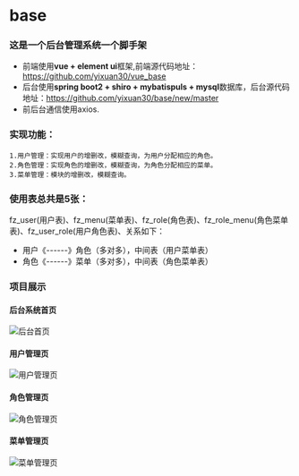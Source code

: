 # base
### 这是一个后台管理系统一个脚手架
  * 前端使用**vue + element ui**框架,前端源代码地址：https://github.com/yixuan30/vue_base
  * 后台使用**spring boot2 + shiro + mybatispuls + mysql**数据库，后台源代码地址：https://github.com/yixuan30/base/new/master
  * 前后台通信使用axios.
### 实现功能：
	1.用户管理：实现用户的增删改，模糊查询，为用户分配相应的角色。
	2.角色管理：实现角色的增删改，模糊查询，为角色分配相应的菜单。
	3.菜单管理：模块的增删改，模糊查询。
### 使用表总共是5张：
   fz_user(用户表)、fz_menu(菜单表)、fz_role(角色表)、fz_role_menu(角色菜单表)、fz_user_role(用户角色表)、关系如下：
  * 用户《------》角色（多对多），中间表（用户菜单表）
  * 角色《------》菜单（多对多），中间表（角色菜单表）
### 项目展示
#### 后台系统首页
![后台首页](https://education-1010.oss-cn-beijing.aliyuncs.com/Snipaste_2020-08-31_20-41-28.png)
#### 用户管理页
![用户管理页](https://education-1010.oss-cn-beijing.aliyuncs.com/Snipaste_2020-08-31_16-45-27.png)
#### 角色管理页
![角色管理页](https://education-1010.oss-cn-beijing.aliyuncs.com/Snipaste_2020-08-31_16-45-38.png)
#### 菜单管理页
![菜单管理页](https://education-1010.oss-cn-beijing.aliyuncs.com/Snipaste_2020-08-31_16-44-55.png)
